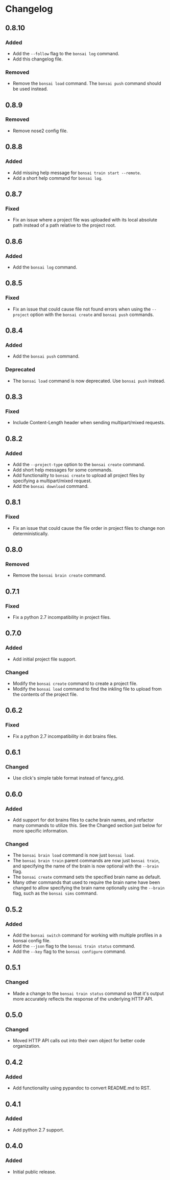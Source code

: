 # Changelog

## 0.8.10
### Added
- Add the `--follow` flag to the `bonsai log` command.
- Add this changelog file.

### Removed
- Remove the `bonsai load` command. The `bonsai push` command should be
used instead.

## 0.8.9
### Removed
- Remove nose2 config file.

## 0.8.8
### Added
- Add missing help message for `bonsai train start --remote`.
- Add a short help command for `bonsai log`.

## 0.8.7
### Fixed
- Fix an issue where a project file was uploaded with its local absolute
path instead of a path relative to the project root.

## 0.8.6
### Added
- Add the `bonsai log` command.

## 0.8.5
### Fixed
- Fix an issue that could cause file not found errors when using the
`--project` option with the `bonsai create` and `bonsai push` commands.

## 0.8.4
### Added
- Add the `bonsai push` command.

### Deprecated
- The `bonsai load` command is now deprecated. Use `bonsai push` instead.

## 0.8.3
### Fixed
- Include Content-Length header when sending multipart/mixed requests.

## 0.8.2
### Added
- Add the `--project-type` option to the `bonsai create` command.
- Add short help messages for some commands.
- Add functionality to `bonsai create` to upload all project files by
  specifying a multipart/mixed request.
- Add the `bonsai download` command.

## 0.8.1
### Fixed
- Fix an issue that could cause the file order in project files to
  change non deterministically.

## 0.8.0
### Removed
- Remove the `bonsai brain create` command.

## 0.7.1
### Fixed
- Fix a python 2.7 incompatibility in project files.

## 0.7.0
### Added
- Add initial project file support.

### Changed
- Modify the `bonsai create` command to create a project file.
- Modify the `bonsai load` command to find the inkling file to upload
  from the contents of the project file.

## 0.6.2
### Fixed
- Fix a python 2.7 incompatibility in dot brains files.

## 0.6.1
### Changed
- Use click's simple table format instead of fancy_grid.

## 0.6.0
### Added
- Add support for dot brains files to cache brain names, and refactor
  many commands to utilize this. See the Changed section just below for
  more specific information.

### Changed
- The `bonsai brain load` command is now just `bonsai load`.
- The `bonsai brain train` parent commands are now just `bonsai train`, and
  specifying the name of the brain is now optional with the `--brain` flag.
- The `bonsai create` command sets the specified brain name as default.
- Many other commands that used to require the brain name have been changed
  to allow specifying the brain name optionally using the `--brain` flag, 
  such as the `bonsai sims` command.

## 0.5.2
### Added
- Add the `bonsai switch` command for working with multiple profiles in
a bonsai config file.
- Add the `--json` flag to the `bonsai train status` command.
- Add the `--key` flag to the `bonsai configure` command.

## 0.5.1
### Changed
- Made a change to the `bonsai train status` command so that it's output
more accurately reflects the response of the underlying HTTP API.

## 0.5.0
### Changed
- Moved HTTP API calls out into their own object for better code organization.

## 0.4.2
### Added
- Add functionality using pypandoc to convert README.md to RST.

## 0.4.1
### Added
- Add python 2.7 support.

## 0.4.0
### Added
- Initial public release.
